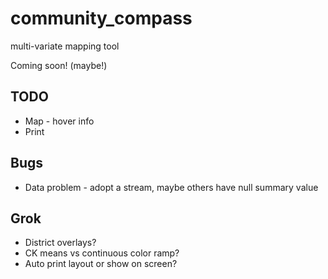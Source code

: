 # community_compass
multi-variate mapping tool


Coming soon! (maybe!)

## TODO

* Map - hover info
* Print

## Bugs

* Data problem - adopt a stream, maybe others have null summary value


## Grok

* District overlays?
* CK means vs continuous color ramp?
* Auto print layout or show on screen?

